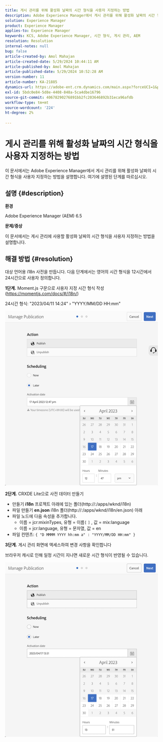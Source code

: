```yaml
---
title: 게시 관리를 위해 활성화 날짜의 시간 형식을 사용자 지정하는 방법
description: Adobe Experience Manager에서 게시 관리를 위해 활성화 날짜의 시간 형식을 사용자 지정하는 방법을 알아봅니다.
solution: Experience Manager
product: Experience Manager
applies-to: Experience Manager
keywords: KCS, Adobe Experience Manager, 시간 형식, 게시 관리, AEM
resolution: Resolution
internal-notes: null
bug: false
article-created-by: Amol Mahajan
article-created-date: 5/29/2024 10:44:11 AM
article-published-by: Amol Mahajan
article-published-date: 5/29/2024 10:52:28 AM
version-number: 11
article-number: KA-21885
dynamics-url: https://adobe-ent.crm.dynamics.com/main.aspx?forceUCI=1&pagetype=entityrecord&etn=knowledgearticle&id=a0bd5f60-a81d-ef11-840a-002248092444
exl-id: 5bdc0e84-5d8e-4408-848a-5ca4dbe16796
source-git-commit: 40678290276891bb2fc203646892b31eca96afdb
workflow-type: tm+mt
source-wordcount: '224'
ht-degree: 2%

---
```


# 게시 관리를 위해 활성화 날짜의 시간 형식을 사용자 지정하는 방법


이 문서에서는 Adobe Experience Manager에서 게시 관리를 위해 활성화 날짜의 시간 형식을 사용자 지정하는 방법을 설명합니다. 여기에 설명된 단계를 따르십시오.

## 설명 {#description}


<b>환경</b>

Adobe Experience Manager (AEM) 6.5



<b>문제/증상</b>

이 문서에서는 게시 관리에 사용할 활성화 날짜의 시간 형식을 사용자 지정하는 방법을 설명합니다.


## 해결 방법 {#resolution}


대상 언어용 i18n 사전을 만듭니다. 다음 단계에서는 영어의 시간 형식을 12시간에서 24시간으로 사용자 정의합니다.

<b>1단계.</b> Moment.js 구문으로 사용자 지정 시간 형식 작성(https://momentjs.com/docs/#/i18n/)

24시간 형식: &quot;2023/04/11 14:24&quot; › &quot;YYYY/MM/DD HH:mm&quot;

![](assets/d14c64e9-53de-ed11-a7c7-6045bd006268.png)

<b>2단계.</b> CRXDE Lite으로 사전 데이터 만들기

- 만들기 <b>i18n</b> 프로젝트 아래에 있는 폴더(http://:/apps/wknd/i18n)
- 파일 만들기 <b>en.json</b> i18n 폴더(http://:/apps/wknd/i18n/en.json) 아래
- 파일 노드에 다음 속성을 추가합니다.
   - 이름 = jcr:mixinTypes, 유형 = 이름`[` `]` , 값 = mix:language
   - 이름 = jcr:language, 유형 = 문자열, 값 = en
- 파일 컨텐츠: `{ "D MMMM YYYY hh:mm a" : "YYYY/MM/DD HH:mm" }`


<b>3단계.</b> 게시 관리 화면에 액세스하여 변경 사항을 확인합니다

브라우저 캐시로 인해 일정 시간이 지나면 새로운 시간 형식이 반영될 수 있습니다.

![](assets/25f363ef-53de-ed11-a7c7-6045bd006268.png)
